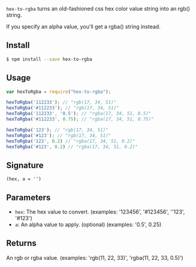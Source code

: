 
`hex-to-rgba` turns an old-fashioned css hex color value string into an rgb() string.

If you specify an alpha value, you'll get a rgba() string instead.

## Install
```sh
$ npm install --save hex-to-rgba
```
## Usage
```js
var hexToRgba = require("hex-to-rgba");

hexToRgba('112233'); // "rgb(17, 34, 51)"
hexToRgba('#112233'); // "rgb(17, 34, 51)"
hexToRgba('112233', '0.5'); // "rgba(17, 34, 51, 0.5)"
hexToRgba('#112233', 0.75); // "rgba(17, 34, 51, 0.75)"

hexToRgba('123'); // "rgb(17, 34, 51)"
hexToRgba('#123'); // "rgb(17, 34, 51)"
hexToRgba('123', 0.2) // "rgba(17, 34, 51, 0.2)"
hexToRgba('#123', 0.2) // "rgba(17, 34, 51, 0.2)"
```

## Signature
`(hex, a = '')`

## Parameters
* `hex`: The hex value to convert. (examples: '123456', '#123456', ''123', '#123')
* `a`: An alpha value to apply. (optional) (examples: '0.5', 0.25)

## Returns
An rgb or rgba value. (examples: 'rgb(11, 22, 33)', 'rgba(11, 22, 33, 0.5)')
